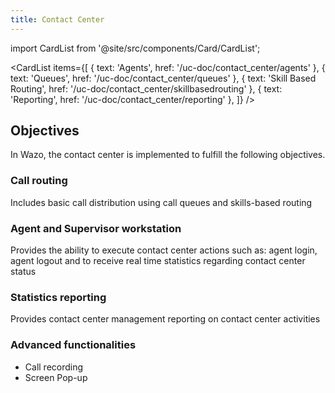 ```yaml
---
title: Contact Center
---
```


import CardList from '@site/src/components/Card/CardList';

<CardList
  items={[
    { text: 'Agents', href: '/uc-doc/contact_center/agents' },
    { text: 'Queues', href: '/uc-doc/contact_center/queues' },
    { text: 'Skill Based Routing', href: '/uc-doc/contact_center/skillbasedrouting' },
    { text: 'Reporting', href: '/uc-doc/contact_center/reporting' },
  ]}
/>

## Objectives

In Wazo, the contact center is implemented to fulfill the following objectives.

### Call routing

Includes basic call distribution using call queues and skills-based routing

### Agent and Supervisor workstation

Provides the ability to execute contact center actions such as: agent login, agent logout and to
receive real time statistics regarding contact center status

### Statistics reporting

Provides contact center management reporting on contact center activities

### Advanced functionalities

- Call recording
- Screen Pop-up

